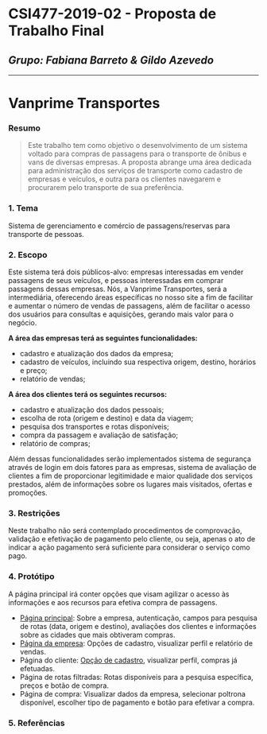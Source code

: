 # **CSI477-2019-02 - Proposta de Trabalho Final**
## *Grupo: Fabiana Barreto & Gildo Azevedo*

--------------

# **Vanprime Transportes**

### Resumo

> Este trabalho tem como objetivo o desenvolvimento de um sistema voltado para compras de passagens para o transporte de ônibus e vans de diversas empresas. A proposta abrange uma área dedicada para administração dos serviços de transporte como cadastro de empresas e veículos, e outra para os clientes navegarem e procurarem pelo transporte de sua preferência.

### 1. Tema

Sistema de gerenciamento e comércio de passagens/reservas para transporte de pessoas.

### 2. Escopo

Este sistema terá dois públicos-alvo: empresas interessadas em vender passagens de seus veículos, e pessoas interessadas em comprar passagens dessas empresas. Nós, a Vanprime Transportes, será a intermediária, oferecendo áreas específicas no nosso site a fim de facilitar e aumentar o número de vendas de passagens, além de facilitar o acesso dos usuários para consultas e aquisições, gerando mais valor para o negócio.

**A área das empresas terá as seguintes funcionalidades:**
+ cadastro e atualização dos dados da empresa;
+ cadastro de veículos, incluindo sua respectiva origem, destino, horários e preço;
+ relatório de vendas;

**A área dos clientes terá os seguintes recursos:**
+ cadastro e atualização dos dados pessoais;
+ escolha de rota (origem e destino) e data da viagem;
+ pesquisa dos transportes e rotas disponíveis;
+ compra da passagem e avaliação de satisfação;
+ relatório de compras;

Além dessas funcionalidades serão implementados sistema de segurança através de login em dois fatores para as empresas, sistema de avaliação de clientes a fim de proporcionar legitimidade e maior qualidade dos serviços prestados, além de informações sobre os lugares mais visitados, ofertas e promoções.

### 3. Restrições

Neste trabalho não será contemplado procedimentos de comprovação, validação e efetivação de pagamento pelo cliente, ou seja, apenas o ato de indicar a ação pagamento será suficiente para considerar o serviço como pago.

### 4. Protótipo

A página principal irá conter opções que visam agilizar o acesso às informações e aos recursos para efetiva compra de passagens.
* [Página principal](https://github.com/UFOP-CSI477/2019-02-trabalho-final-gildo-t-a/blob/master/prototipo/index.html): Sobre a empresa, autenticação, campos para pesquisa de rotas (data, origem e destino), avaliações dos clientes e informações sobre as cidades que mais obtiveram compras.
* [Página da empresa](https://github.com/UFOP-CSI477/2019-02-trabalho-final-gildo-t-a/blob/master/prototipo/area-empresa.html): Opções de cadastro, visualizar perfil e relatório de vendas.
* Página do cliente: [Opção de cadastro](https://github.com/UFOP-CSI477/2019-02-trabalho-final-gildo-t-a/blob/master/prototipo/novo-usuario.html), visualizar perfil, compras já efetuadas.
* Página de rotas filtradas: Rotas disponíveis para a pesquisa específica, preços e botão de compra.
* Página de compra: Visualizar dados da empresa, selecionar poltrona disponível, escolher tipo de pagamento e botão para efetivar a compra.

### 5. Referências
